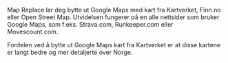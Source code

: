 Map Replace lar deg bytte ut Google Maps med kart fra Kartverket, Finn.no eller Open Street Map. Utvidelsen fungerer på en alle nettsider som bruker Google Maps, som f.eks. Strava.com, Runkeeper.com eller Movescount.com.

Fordelen ved å bytte ut Google Maps kart fra Kartverket er at disse kartene er langt bedre og mer detaljerte over Norge.